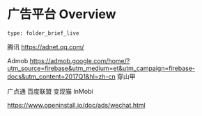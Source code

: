 # 广告平台 Overview
 
```ccard
type: folder_brief_live
```
 
腾讯
https://adnet.qq.com/


Admob
https://admob.google.com/home/?utm_source=firebase&utm_medium=et&utm_campaign=firebase-docs&utm_content=2017Q1&hl=zh-cn
穿山甲

 
广点通
百度联盟
变现猫
InMobi

https://www.openinstall.io/doc/ads/wechat.html